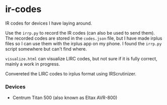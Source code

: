 # ir-codes
IR codes for devices I have laying around.

Use the `irrp.py` to record the IR codes (can also be used to send them). The recorded codes are stored in the `codes.json` file, but I have made irplus files so I can use them with the irplus app on my phone. I found the `irrp.py` script somewhere but can't find where.

`visualize.html` can visualize LIRC codes, but not sure if it is fully correct, mainly a work in progress.

Convereted the LIRC codes to irplus format using IRScrutinizer.

### Devices
- Centrum Titan 500 (also known as Eltax AVR-800)